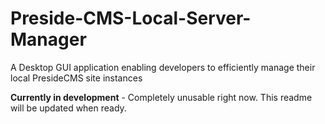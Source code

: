 Preside-CMS-Local-Server-Manager
================================

A Desktop GUI application enabling developers to efficiently manage their local PresideCMS site instances

**Currently in development** - Completely unusable right now. This readme will be updated when ready.
